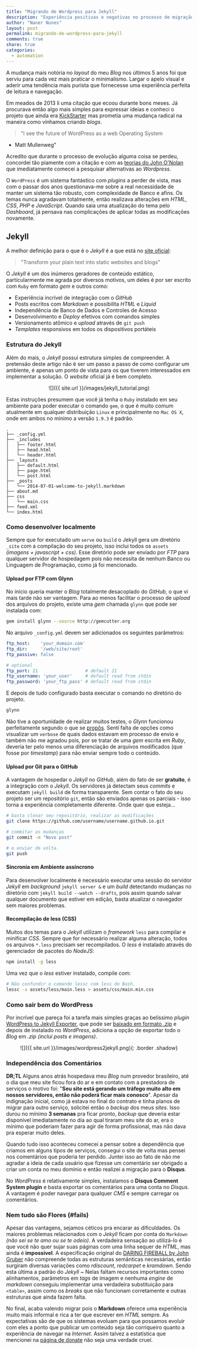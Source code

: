 ```yaml
---
title: "Migrando de Wordpress para Jekyll"
description: "Experiência positivas e negativas no processo de migração da plataforma WordPress para o Jekyll"
author: "Naner Nunes"
layout: post
permalink: migrando-de-wordpress-para-jekyll
comments: true
share: true
categories:
  - automation
---
```


A mudança mais notória no *layout* do meu *Blog* nos últimos 5 anos foi que serviu para cada vez mais praticar o minimalismo. Largar o apelo visual e aderir uma tendência mais purista que fornecesse uma experiência perfeita de leitura e navegação.

Em meados de 2013 li uma citação que ecoou durante bons meses. Já procurava então algo mais simples para expressar ideias e conheci o projeto que ainda era [KickStarter][kickstarter] mas prometia uma mudança radical na maneira como vínhamos criando *blogs*.

> "I see the future of WordPress as a web Operating System
 - Matt Mullenweg"

Acredito que durante o processo de evolução alguma coisa se perdeu, concordei tão piamente com a citação e com as [teorias do John O'Nolan][ghost] que imediatamente comecei a pesquisar alternativas ao *Wordpress*.

O `WordPress` é um sistema fantástico com *plugins* a perder de vista, mas com o passar dos anos questionava-me sobre a real necessidade de manter um sistema tão robusto, com complexidade de Banco e afins. Os temas nunca agradavam totalmente, então realizava alterações em *HTML*, *CSS*, *PHP* e *JavaScript*. Quando saia uma atualização do tema pelo *Dashboard*, já pensava nas complicações de aplicar todas as modificações novamente.

## Jekyll
A melhor definição para o que é o *Jekyll* é a que está no [site oficial][jekyll]:

> "Transform your plain text into static websites and blogs"

O *Jekyll* é um dos inúmeros geradores de conteúdo estático, particularmente me agrada por diversos motivos, um deles é por ser escrito com `Ruby` em formato *gem* e outros como:

* Experiência incrível de integração com o *GitHub*
* Posts escritos com *Markdown* e possibilita *HTML* e *Liquid*
* Independência de Banco de Dados e Controles de Acesso
* Desenvolvimento e *Deploy* efetivos com comandos simples
* Versionamento atômico e *upload* através de `git push`
* *Templates* responsivos em todos os dispositivos portáteis

### Estrutura do Jekyll

Além do mais, o *Jekyll* possui estrutura simples de compreender. A pretensão deste artigo não é ser um passo a passo de como configurar um ambiente, é apenas um ponto de vista para os que tiverem interessados em implementar a solução. O *website* oficial já é bem completo.<br />

<center><div markdown="1">
![]({{ site.url }}/images/jekyll_tutorial.png)
</div></center>

Estas instruções presumem que você já tenha o `Ruby` instalado em seu ambiente para poder executar o comando `gem`, o que é muito comum atualmente em qualquer distribuição `Linux` e principalmente no `Mac OS X`, onde em ambos no mínimo a versão `1.9.3` é padrão.

```
.
├── _config.yml
├── _includes
│   ├── footer.html
│   ├── head.html
│   └── header.html
├── _layouts
│   ├── default.html
│   ├── page.html
│   └── post.html
├── _posts
│   └── 2014-07-01-welcome-to-jekyll.markdown
├── about.md
├── css
│   └── main.css
├── feed.xml
└── index.html
```


### Como desenvolver localmente

Sempre que for executado um `serve` ou `build` o Jekyll gera um diretório `_site` com a compilação do seu projeto, isso inclui todos os `assets` *(imagens + javascript + css)*. Esse diretório pode ser enviado por *FTP* para qualquer servidor de hospedagem pois não necessita de nenhum Banco ou Linguagem de Programação, como já foi mencionado.


#### Upload por FTP com Glynn

No início queria manter o *Blog* totalmente desacoplado do *GitHub*, o que vi mais tarde não ser vantagem. Para ao menos facilitar o processo de *upload* dos arquivos do projeto, existe uma *gem* chamada `glynn` que pode ser instalada com:

``` bash
gem install glynn --source http://gemcutter.org
```

No arquivo `_config.yml` devem ser adicionados os seguintes parâmetros:

``` yaml
ftp_host:    'your_domain.com'
ftp_dir:     '/web/site/root'
ftp_passive: false

# optional
ftp_port: 21                  # default 21
ftp_username: 'your_user'     # default read from stdin
ftp_password: 'your_ftp_pass' # default read from stdin
```

E depois de tudo configurado basta executar o comando no diretório do projeto.

``` bash
glynn
```

Não tive a oportunidade de realizar muitos testes, o *Glynn* funcionou perfeitamente segundo o que se [propôs][glynn]. Senti falta de opções como visualizar um `verbose` de quais dados estavam em processo de envio e também não me agradou pois, por se tratar de uma *gem* escrita em *Ruby*, deveria ter pelo menos uma diferenciação de arquivos modificados (que fosse por *timestamp*) para não enviar sempre todo o conteúdo.


#### Upload por Git para o GitHub

A vantagem de hospedar o *Jekyll* no *GitHub*, além do fato de ser **gratuito**, é a integração com o *Jekyll*. Os servidores já detectam seus *commits* e executam `jekyll build` de forma transparente. Sem contar o fato do seu projeto ser um repositório `git`, então são enviados apenas os parciais - isso torna a experiência completamente diferente. Onde quer que esteja...

``` bash
# basta clonar seu repositório, realizar as modificações
git clone https://github.com/username/username.github.io.git

# commitar as mudanças
git commit -m "Novo post"

# e enviar de volta.
git push
```

#### Sincronia em Ambiente assíncrono

Para desenvolver localmente é necessário executar uma sessão do servidor *Jekyll* em *background* `jekyll server &` e um *build* detectando mudanças no diretório com `jekyll build --watch --drafts`, pois assim quando salvar qualquer documento que estiver em edição, basta atualizar o navegador sem maiores problemas.


#### Recompilação de less (CSS)

Muitos dos temas para o *Jekyll* utilizam o *framework* `less` para compilar e minificar *CSS*. Sempre que for necessário realizar alguma alteração, todos os arquivos `*.less` precisam ser recompilados. O *less* é instalado através do gerenciador de pacotes do *NodeJS*:

``` bash
npm install -g less
```

Uma vez que o *less* estiver instalado, compile com:
``` bash
# Não confundir o comando lessc com less do Bash.
lessc -x assets/less/main.less > assets/css/main.min.css
```


### Como sair bem do WordPress

Por incrível que pareça foi a tarefa mais simples graças ao belíssimo *plugin* [WordPress to Jekyll Exporter][exporter], que pode ser [baixado em formato .zip][w2jzip] e depois de instalado no *WordPress*, adiciona a opção de exportar todo o *Blog* em *.zip* *(inclui posts e imagens)*.

<center><div markdown="1">
![]({{ site.url }}/images/wordpress2jekyll.png){: .border .shadow}
</div></center>


### Independência dos Comentários

**DR;TL** Alguns anos atrás hospedava meu *Blog* num provedor brasileiro, até o dia que meu site ficou fora do ar e em contato com a prestadora de serviços o motivo foi: "**Seu site está gerando um tráfego muito alto em nossos servidores, então não poderá ficar mais conosco**". Apesar da indignação inicial, como já estava no final do contrato e tinha planos de migrar para outro serviço, solicitei então o *backup* dos meus *sites*.
Isso durou no mínimo **3 semanas** pra ficar pronto, *backup* que deveria estar disponível imediatamente no dia ao qual tiraram meu site do ar, era o mínimo que poderiam fazer para agir de forma profissional, mas não dava pra esperar muito deles.

Quando tudo isso aconteceu comecei a pensar sobre a dependência que criamos em alguns tipos de serviços, consegui o site de volta mas pensei nos comentários que poderia ter perdido. Juntei isso ao fato de não me agradar a ideia de cada usuário que fizesse um comentário ser obrigado a criar um conta no meu domínio e então realizei a migração para o **Disqus**.

No *WordPress* é relativamente simples, instalamos o **Disqus Comment System plugin** e basta exportar os comentários para uma conta no *Disqus*. A vantagem é poder navegar para qualquer *CMS* e sempre carregar os comentários.


### Nem tudo são Flores (#fails)

Apesar das vantagens, sejamos céticos pra encarar as dificuldades. Os maiores problemas relacionados com o *Jekyll* ficam por conta do `Markdown` *(não sei se te amo ou se te odeio)*. A verdadeira sensação ao utilizá-lo é que você não quer sujar suas páginas com uma linha sequer de *HTML*, mas ainda é **impossível**. A especificação original do [DARING FIREBALL by John Gruber][markdown] não compreende todas as estruturas semânticas necessárias, então surgiram diversas variações como *rdiscount*, *redcarpet* e *kramdown*. Sendo esta última a padrão do *Jekyll* ~ Nelas faltam recursos importantes como alinhamentos, parâmetros em *tags* de imagem e nenhuma *engine* de *markdown* conseguiu implementar uma verdadeira substituição para `<table>`, assim como os *breaks* que não funcionam corretamente e outras estruturas que ainda fazem falta.

No final, acaba valendo migrar pois o **Markdown** oferece uma experiência muito mais informal e rica a ter que escrever em *HTML* sempre. As expectativas são de que os sistemas evoluam para que possamos evoluir com eles a ponto que publicar um conteúdo seja tão corriqueiro quanto a experiência de navegar na *Internet*. Assim talvez a estatística que mencionei na [página de donate][donate] não seja uma verdade cruel.


[kickstarter]: https://www.kickstarter.com/projects/johnonolan/ghost-just-a-blogging-platform
[ghost]: https://d2pq0u4uni88oo.cloudfront.net/projects/487539/video-234630-h264_high.mp4
[jekyll]: http://jekyllrb.com
[exporter]: https://github.com/benbalter/wordpress-to-jekyll-exporter
[w2jzip]: https://github.com/benbalter/wordpress-to-jekyll-exporter/archive/master.zip
[glynn]: https://github.com/dmathieu/glynn
[markdown]: http://daringfireball.net/projects/markdown
[donate]: http://www.naner.com.br/donate
